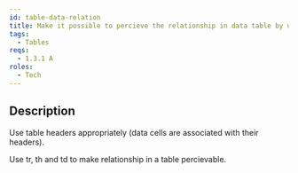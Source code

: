 ```yaml
---
id: table-data-relation
title: Make it possible to percieve the relationship in data table by using correct table markup
tags:
  - Tables
reqs:
  - 1.3.1 A
roles:
  - Tech
---
```


## Description

Use table headers appropriately (data cells are associated with their headers).

Use tr, th and td to make relationship in a table percievable.
